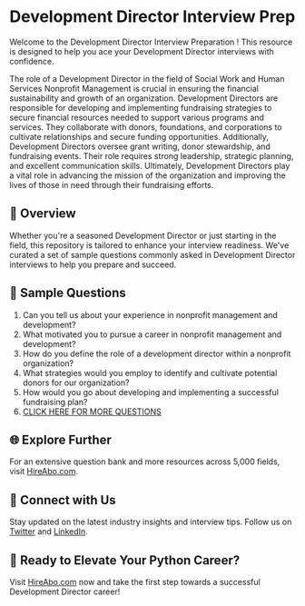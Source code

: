 # Development Director Interview Prep

Welcome to the Development Director Interview Preparation ! This resource is designed to help you ace your Development Director interviews with confidence.

The role of a Development Director in the field of Social Work and Human Services Nonprofit Management is crucial in ensuring the financial sustainability and growth of an organization. Development Directors are responsible for developing and implementing fundraising strategies to secure financial resources needed to support various programs and services. They collaborate with donors, foundations, and corporations to cultivate relationships and secure funding opportunities. Additionally, Development Directors oversee grant writing, donor stewardship, and fundraising events. Their role requires strong leadership, strategic planning, and excellent communication skills. Ultimately, Development Directors play a vital role in advancing the mission of the organization and improving the lives of those in need through their fundraising efforts.

## 🚀 Overview

Whether you're a seasoned Development Director or just starting in the field, this repository is tailored to enhance your interview readiness. We've curated a set of sample questions commonly asked in Development Director interviews to help you prepare and succeed.

## 📝 Sample Questions

1. Can you tell us about your experience in nonprofit management and development?
2. What motivated you to pursue a career in nonprofit management and development?
3. How do you define the role of a development director within a nonprofit organization?
4. What strategies would you employ to identify and cultivate potential donors for our organization?
5. How would you go about developing and implementing a successful fundraising plan?
6. [CLICK HERE FOR MORE QUESTIONS](https://hireabo.com/job/13_3_7/Development%20Director)

## 🌐 Explore Further

For an extensive question bank and more resources across 5,000 fields, visit [HireAbo.com](https://www.hireabo.com).

## 📱 Connect with Us

Stay updated on the latest industry insights and interview tips. Follow us on [Twitter](https://twitter.com/hireabo) and [LinkedIn](https://www.linkedin.com/in/hire-abo-3609972a8/).

## 🚀 Ready to Elevate Your Python Career?

Visit [HireAbo.com](https://www.hireabo.com) now and take the first step towards a successful Development Director career!